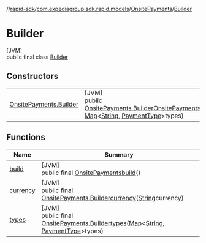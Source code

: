 //[rapid-sdk](../../../../index.md)/[com.expediagroup.sdk.rapid.models](../../index.md)/[OnsitePayments](../index.md)/[Builder](index.md)

# Builder

[JVM]\
public final class [Builder](index.md)

## Constructors

| | |
|---|---|
| [OnsitePayments.Builder](-onsite-payments.-builder.md) | [JVM]<br>public [OnsitePayments.Builder](index.md)[OnsitePayments.Builder](-onsite-payments.-builder.md)([String](https://docs.oracle.com/javase/8/docs/api/java/lang/String.html)currency, [Map](https://docs.oracle.com/javase/8/docs/api/java/util/Map.html)&lt;[String](https://docs.oracle.com/javase/8/docs/api/java/lang/String.html), [PaymentType](../../-payment-type/index.md)&gt;types) |

## Functions

| Name | Summary |
|---|---|
| [build](build.md) | [JVM]<br>public final [OnsitePayments](../index.md)[build](build.md)() |
| [currency](currency.md) | [JVM]<br>public final [OnsitePayments.Builder](index.md)[currency](currency.md)([String](https://docs.oracle.com/javase/8/docs/api/java/lang/String.html)currency) |
| [types](types.md) | [JVM]<br>public final [OnsitePayments.Builder](index.md)[types](types.md)([Map](https://docs.oracle.com/javase/8/docs/api/java/util/Map.html)&lt;[String](https://docs.oracle.com/javase/8/docs/api/java/lang/String.html), [PaymentType](../../-payment-type/index.md)&gt;types) |
